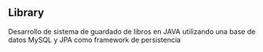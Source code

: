 ## Library
Desarrollo de sistema de guardado de libros en JAVA  utilizando una base de datos MySQL y JPA como framework de persistencia
